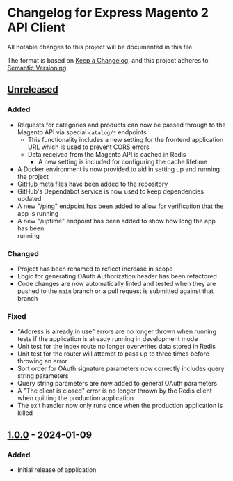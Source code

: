 # Changelog for Express Magento 2 API Client

All notable changes to this project will be documented in this file.

The format is based on [Keep a Changelog][kac], and this project adheres to
[Semantic Versioning][semver].

## [Unreleased]

### Added
- Requests for categories and products can now be passed through to the Magento 
API via special `catalog/*` endpoints
  - This functionality includes a new setting for the frontend application URL 
  which is used to prevent CORS errors
  - Data received from the Magento API is cached in Redis
    - A new setting is included for configuring the cache lifetime
- A Docker environment is now provided to aid in setting up and running the 
project
- GitHub meta files have been added to the repository
- GitHub's Dependabot service is now used to keep dependencies updated
- A new "/ping" endpoint has been added to allow for verification that the app 
is running
- A new "/uptime" endpoint has been added to show how long the app has been  
running

### Changed
- Project has been renamed to reflect increase in scope
- Logic for generating OAuth Authorization header has been refactored
- Code changes are now automatically linted and tested when they are pushed to 
the `main` branch or a pull request is submitted against that branch

### Fixed
- "Address is already in use" errors are no longer thrown when running tests if 
the application is already running in development mode
- Unit test for the index route no longer overwrites data stored in Redis
- Unit test for the router will attempt to pass up to three times before 
throwing an error
- Sort order for OAuth signature parameters now correctly includes query string 
parameters
- Query string parameters are now added to general OAuth parameters
- A "The client is closed" error is no longer thrown by the Redis client when 
quitting the production application
- The exit handler now only runs once when the production application is killed

## [1.0.0] - 2024-01-09

### Added
- Initial release of application

[kac]: https://keepachangelog.com/en/1.0.0/
[semver]: https://semver.org/spec/v2.0.0.html
[Unreleased]: https://github.com/JosephLeedy/express-magento2-client/compare/1.0.0...HEAD
[1.0.0]: https://github.com/JosephLeedy/express-magento2-client/releases/tag/1.0.0
